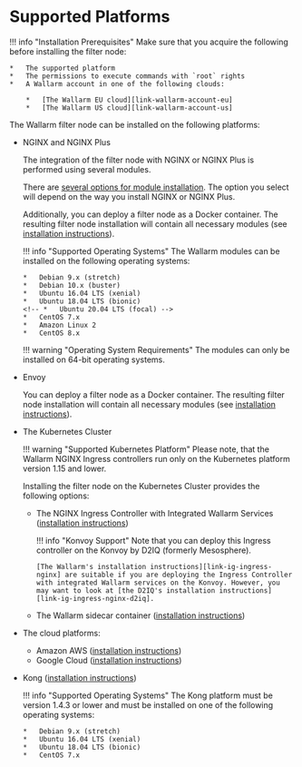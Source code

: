 [link-wallarm-account-eu]:         https://my.wallarm.com
[link-wallarm-account-us]:         https://us1.my.wallarm.com

[link-doc-nginx-overview]:      installation-nginx-overview.md

[link-ig-ingress-nginx]:        installation-kubernetes-en.md
[link-ig-ingress-nginx-d2iq]:   https://docs.d2iq.com/ksphere/konvoy/partner-solutions/wallarm/
[link-ig-aws]:                  installation-ami-en.md
[link-ig-gcloud]:               installation-gcp-en.md
[link-ig-docker-nginx]:         installation-docker-en.md
[link-ig-kong]:                 installation-kong-en.md

#   Supported Platforms

!!! info "Installation Prerequisites"
    Make sure that you acquire the following before installing the filter node:

    *   The supported platform 
    *   The permissions to execute commands with `root` rights
    *   A Wallarm account in one of the following clouds:

        *   [The Wallarm EU cloud][link-wallarm-account-eu]
        *   [The Wallarm US cloud][link-wallarm-account-us]

The Wallarm filter node can be installed on the following platforms:
*   NGINX and NGINX Plus
    
    The integration of the filter node with NGINX or NGINX Plus is performed using several modules.
    
    There are [several options for module installation][link-doc-nginx-overview]. The option you select will depend on the way you install NGINX or NGINX Plus.
    
    Additionally, you can deploy a filter node as a Docker container. The resulting filter node installation will contain all necessary modules (see [installation instructions][link-ig-docker-nginx]).
    
    !!! info "Supported Operating Systems"
        The Wallarm modules can be installed on the following operating systems:
        
        *   Debian 9.x (stretch)
        *   Debian 10.x (buster)
        *   Ubuntu 16.04 LTS (xenial)
        *   Ubuntu 18.04 LTS (bionic)
        <!-- *   Ubuntu 20.04 LTS (focal) -->
        *   CentOS 7.x
        *   Amazon Linux 2
        *   CentOS 8.x
        
    !!! warning "Operating System Requirements"
        The modules can only be installed on 64-bit operating systems.

*   Envoy

    You can deploy a filter node as a Docker container. The resulting filter node installation will contain all necessary modules (see [installation instructions](installation-guides/envoy/envoy-docker.md)).

    
*   The Kubernetes Cluster

    !!! warning "Supported Kubernetes Platform"
        Please note, that the Wallarm NGINX Ingress controllers run only on the Kubernetes platform version 1.15 and lower.
    
    Installing the filter node on the Kubernetes Cluster provides the following options:
    
    *   The NGINX Ingress Controller with Integrated Wallarm Services ([installation instructions][link-ig-ingress-nginx])
    
        !!! info "Konvoy Support"
            Note that you can deploy this Ingress controller on the Konvoy by D2IQ (formerly Mesosphere).
            
            [The Wallarm's installation instructions][link-ig-ingress-nginx] are suitable if you are deploying the Ingress Controller with integrated Wallarm services on the Konvoy. However, you may want to look at [the D2IQ's installation instructions][link-ig-ingress-nginx-d2iq].  
    
    *   The Wallarm sidecar container ([installation instructions](installation-guides/kubernetes/wallarm-sidecar-container.md))
*   The cloud platforms:
    *   Amazon AWS ([installation instructions][link-ig-aws])
    *   Google Cloud ([installation instructions][link-ig-gcloud])
*   Kong ([installation instructions][link-ig-kong])

    !!! info "Supported Operating Systems"
        The Kong platform must be version 1.4.3 or lower and must be installed on one of the following operating systems:
        
        *   Debian 9.x (stretch)
        *   Ubuntu 16.04 LTS (xenial)
        *   Ubuntu 18.04 LTS (bionic)
        *   CentOS 7.x
